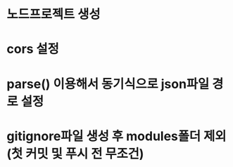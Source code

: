 # 노드프로젝트 생성 
# cors 설정
# parse() 이용해서 동기식으로 json파일 경로 설정 
# gitignore파일 생성 후 modules폴더 제외 (첫 커밋 및 푸시 전 무조건)